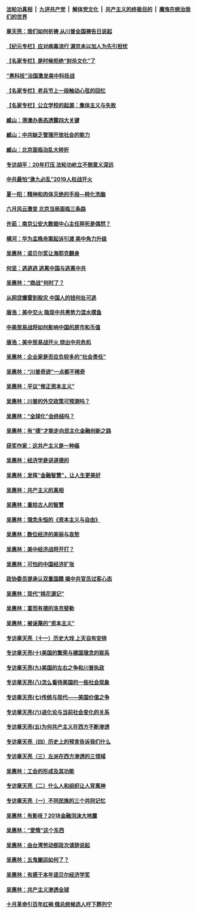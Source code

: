 

####  [法轮功真相](../../../../basic/blob/master/README.md?t=07010501) &nbsp;|&nbsp; [九评共产党](../../../../9ping.md/blob/master/README.md?t=07010501) &nbsp;|&nbsp; [解体党文化](../../../../jtdwh.md/blob/master/README.md?t=07010501)  &nbsp;|&nbsp; [共产主义的终极目的](../../../../gczydzjmd.md/blob/master/README.md?t=07010501) &nbsp;|&nbsp; [魔鬼在统治我们的世界](../../../../mgztzwmdsj.md/blob/master/README.md?t=07010501) 

#### [章天亮：我们如何祈祷 从川普全国祷告日说起](../pages/nsc423/n11944627.md?t=07010501) 

#### [【纪元专栏】应对病毒流行 渥京未以加人为先引担忧](../pages/nsc423/n11875714.md?t=07010501) 

#### [【名家专栏】是时候拒绝“封杀文化”了](../pages/nsc423/n11814093.md?t=07010501) 

#### [“黑科技”治国激发美中科技战](../pages/nsc423/n11638056.md?t=07010501) 

#### [【名家专栏】老兵节上一段触动心弦的回忆](../pages/nsc423/n11646016.md?t=07010501) 

#### [【名家专栏】公立学校的起源：集体主义与失败](../pages/nsc423/n11601833.md?t=07010501) 

#### [臧山：港澳办表态透露四大关键](../pages/nsc423/n11421628.md?t=07010501) 

#### [臧山：中共缺乏管理开放社会的能力](../pages/nsc423/n11407457.md?t=07010501) 

#### [臧山：北京面临治乱大转折](../pages/nsc423/n11406895.md?t=07010501) 

#### [专访胡平：20年打压 法轮功屹立不倒意义深远](../pages/nsc423/n11398800.md?t=07010501) 

#### [中共最怕“逢九必乱”2019人权战开火](../pages/nsc423/n11385248.md?t=07010501) 

#### [夏一阳：精神和肉体灭绝的手段—转化洗脑](../pages/nsc423/n11368250.md?t=07010501) 

#### [六月风云激变 北京当局面临三条路](../pages/nsc423/n11313668.md?t=07010501) 

#### [许茹：南京公安大数据中心主任猝死是偶然？](../pages/nsc423/n11064744.md?t=07010501) 

#### [横河：华为孟晚舟案起诉引渡 美中角力升级](../pages/nsc423/n11027230.md?t=07010501) 

#### [吴惠林：诺贝尔奖让海耶克翻身](../pages/nsc423/n10890049.md?t=07010501) 

#### [何坚：逃逃逃 逃离中国与逃离中共](../pages/nsc423/n10592891.md?t=07010501) 

#### [吴惠林：“商战”何时了？](../pages/nsc423/n10573558.md?t=07010501) 

#### [从网贷爆雷到股灾 中国人的钱何处可逃](../pages/nsc423/n10572800.md?t=07010501) 

#### [唐浩：美中交火 隐现中共黑势力混水摸鱼](../pages/nsc423/n10544040.md?t=07010501) 

#### [中美贸易战将如何影响中国的房市和币值](../pages/nsc423/n10543697.md?t=07010501) 

#### [唐浩：美中贸易战开火 烧出中共危机](../pages/nsc423/n10540126.md?t=07010501) 

#### [吴惠林：企业家是否应负较多的“社会责任”](../pages/nsc423/n10535022.md?t=07010501) 

#### [吴惠林：“川普奇迹”一点都不稀奇](../pages/nsc423/n10512808.md?t=07010501) 

#### [吴惠林：平议“修正资本主义”](../pages/nsc423/n10495724.md?t=07010501) 

#### [吴惠林：川普的外交政策可预测吗？](../pages/nsc423/n10462387.md?t=07010501) 

#### [吴惠林：“全球化”会终结吗？](../pages/nsc423/n10452838.md?t=07010501) 

#### [吴惠林：有“德”才能走向民主化金融创新之路](../pages/nsc423/n10432292.md?t=07010501) 

#### [获奖作家：这共产主义是一种癌](../pages/nsc423/n10431541.md?t=07010501) 

#### [吴惠林：经济学是讲道德的](../pages/nsc423/n10398014.md?t=07010501) 

#### [吴惠林：发挥“金融智慧”，让人生更美好](../pages/nsc423/n10375019.md?t=07010501) 

#### [吴惠林：共产主义的真相](../pages/nsc423/n10351394.md?t=07010501) 

#### [吴惠林：重拾古人的智慧](../pages/nsc423/n10337691.md?t=07010501) 

#### [吴惠林：理念永恒的《资本主义与自由》](../pages/nsc423/n10316274.md?t=07010501) 

#### [吴惠林：数位经济的美丽与哀愁](../pages/nsc423/n10292946.md?t=07010501) 

#### [吴惠林：美中经济战将开打？](../pages/nsc423/n10258825.md?t=07010501) 

#### [吴惠林：可怕的中国经济扩张](../pages/nsc423/n10219147.md?t=07010501) 

#### [政协委员提承认双重国籍 揭中共官员过客心态](../pages/nsc423/n10208809.md?t=07010501) 

#### [吴惠林：现代“桃花源记”](../pages/nsc423/n10185234.md?t=07010501) 

#### [吴惠林：富而有德的洛克斐勒](../pages/nsc423/n10142264.md?t=07010501) 

#### [吴惠林：被诬蔑的“资本主义”](../pages/nsc423/n10124816.md?t=07010501) 

#### [专访章天亮（十一）历史大戏 上天自有安排](../pages/nsc423/n10094905.md?t=07010501) 

#### [专访章天亮(十)美国的繁荣与建国理念的联系](../pages/nsc423/n10094899.md?t=07010501) 

#### [专访章天亮(九)美国的左右之争和川普执政](../pages/nsc423/n10094889.md?t=07010501) 

#### [专访章天亮(八)怎么看待美国的一些社会现象](../pages/nsc423/n10094857.md?t=07010501) 

#### [专访章天亮(七)传统与现代——美国价值之争](../pages/nsc423/n10093140.md?t=07010501) 

#### [专访章天亮(六)进化论与当前社会变化的关系](../pages/nsc423/n10092036.md?t=07010501) 

#### [专访章天亮(五)为何共产主义在西方不断渗透](../pages/nsc423/n10083620.md?t=07010501) 

#### [专访章天亮（四）历史上的预言告诉我们什么](../pages/nsc423/n10083606.md?t=07010501) 

#### [专访章天亮（三）左派在西方渗透的三领域](../pages/nsc423/n10081115.md?t=07010501) 

#### [吴惠林：工会的形成及其功能](../pages/nsc423/n10080633.md?t=07010501) 

#### [专访章天亮（二）什么人和组织让人背离神](../pages/nsc423/n10076637.md?t=07010501) 

#### [专访章天亮（一）不同民族的三个共同记忆](../pages/nsc423/n10074188.md?t=07010501) 

#### [吴惠林：有影呒？2018金融泡沫大地震](../pages/nsc423/n10040534.md?t=07010501) 

#### [吴惠林：“爱情”这个东西](../pages/nsc423/n10019423.md?t=07010501) 

#### [吴惠林：由台湾劳动部政次请辞说起](../pages/nsc423/n9979679.md?t=07010501) 

#### [吴惠林：五鬼搬运如何了？](../pages/nsc423/n9925338.md?t=07010501) 

#### [吴惠林：有感于本年诺贝尔经济学奖](../pages/nsc423/n9871883.md?t=07010501) 

#### [吴惠林：共产主义渗透全球](../pages/nsc423/n9812748.md?t=07010501) 

#### [十月革命引百年红祸 俄总统候选人吁下葬列宁](../pages/nsc423/n9810182.md?t=07010501) 

